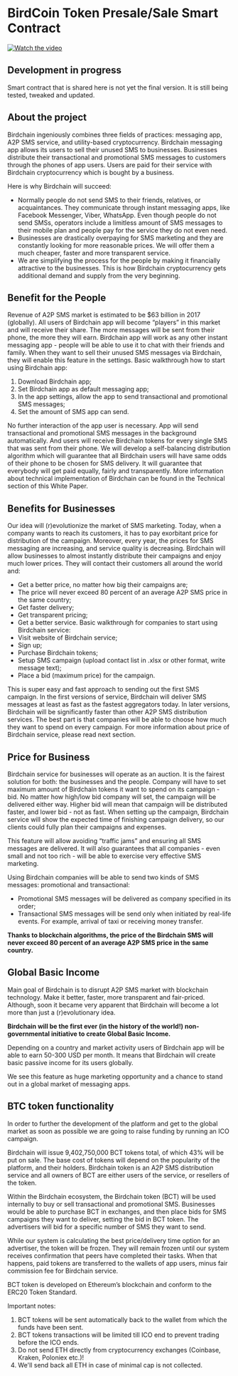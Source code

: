# BirdCoin Token Presale/Sale Smart Contract

[![Watch the video](https://www.github.com/Birdchain/birdchain/blob/master/video.png)](https://www.youtube.com/watch?v=Q90ECs3_Je0)

## Development in progress

Smart contract that is shared  here is not yet the final version. It is still being tested, tweaked and updated.

## About the project

Birdchain ingeniously combines three fields of practices: messaging app, A2P SMS service, and utility-based cryptocurrency.
Birdchain messaging app allows its users to sell their unused SMS to businesses. Businesses distribute their transactional and promotional SMS messages to customers through the phones of app users. Users are paid for their service with Birdchain cryptocurrency which is bought by a business.

Here is why Birdchain will succeed:

- Normally people do not send SMS to their friends, relatives, or acquaintances. They communicate through instant messaging apps, like Facebook Messenger, Viber, WhatsApp. Even though people do not send SMSs, operators include a limitless amount of SMS messages to their mobile plan and people pay for the service they do not even need.
- Businesses are drastically overpaying for SMS marketing and they are constantly looking for more reasonable prices. We will offer them a much cheaper, faster and more transparent service.
- We are simplifying the process for the people by making it financially attractive to the businesses. This is how Birdchain cryptocurrency gets additional demand and supply from the very beginning. 

## Benefit for the People

Revenue of A2P SMS market is estimated to be $63 billion in 2017 (globally). All users of Birdchain app will become “players” in this market and will receive their share. The more messages will be sent from their phone, the more they will earn. 
Birdchain app will work as any other instant messaging app - people will be able to use it to chat with their friends and family. When they want to sell their unused SMS messages via Birdchain, they will enable this feature in the settings.
Basic walkthrough how to start using Birdchain app:
1. Download Birdchain app;
2. Set Birdchain app as default messaging app;
3. In the app settings, allow the app to send transactional and promotional SMS messages;
4. Set the amount of SMS app can send.

No further interaction of the app user is necessary. App will send transactional and promotional SMS messages in the background automatically. And users will receive Birdchain tokens for every single SMS that was sent from their phone. 
We will develop a self-balancing distribution algorithm which will guarantee that all Birdchain users will have same odds of their phone to be chosen for SMS delivery. It will guarantee that everybody will get paid equally, fairly and transparently. More information about technical implementation of Birdchain can be found in the Technical section of this White Paper.

## Benefits for Businesses

Our idea will (r)evolutionize the market of SMS marketing. Today, when a company wants to reach its customers, it has to pay exorbitant price for distribution of the campaign. Moreover, every year, the prices for SMS messaging are increasing, and service quality is decreasing.
Birdchain will allow businesses to almost instantly distribute their campaigns and enjoy much lower prices. They will contact their customers all around the world and:
- Get a better price, no matter how big their campaigns are;
- The price will never exceed 80 percent of an average A2P SMS price in the same country;
- Get faster delivery;
- Get transparent pricing;
- Get a better service.
Basic walkthrough for companies to start using Birdchain service:
- Visit website of Birdchain service;
- Sign up;
- Purchase Birdchain tokens;
- Setup SMS campaign (upload contact list in .xlsx or other format, write message text);
- Place a bid (maximum price) for the campaign.

This is super easy and fast approach to sending out the first SMS campaign. In the first versions of service, Birdchain will deliver SMS messages at least as fast as the fastest aggregators today. In later versions, Birdchain will be significantly faster than other A2P SMS distribution services. 
The best part is that companies will be able to choose how much they want to spend on every campaign. For more information about price of Birdchain service, please read next section.

## Price for Business

Birdchain service for businesses will operate as an auction. It is the fairest solution for both: the businesses and the people. 
Company will have to set maximum amount of Birdchain tokens it want to spend on its campaign - bid. No matter how high/low bid company will set, the campaign will be delivered either way. Higher bid will mean that campaign will be distributed faster, and lower bid - not as fast. When setting up the campaign, Birdchain service will show the expected time of finishing campaign delivery, so our clients could fully plan their campaigns and expenses.

This feature will allow avoiding “traffic jams” and ensuring all SMS messages are delivered. It will also guarantees that all companies - even small and not too rich - will be able to exercise very effective SMS marketing.

Using Birdchain companies will be able to send two kinds of SMS messages: promotional and transactional:
- Promotional SMS messages will be delivered as company specified in its order;
- Transactional SMS messages will be send only when initiated by real-life events. For example, arrival of taxi or receiving money transfer. 

**Thanks to blockchain algorithms, the price of the Birdchain SMS will never exceed 80 percent of an average A2P SMS price in the same country.** 

## Global Basic Income

Main goal of Birdchain is to disrupt A2P SMS market with blockchain technology. Make it better, faster, more transparent and fair-priced. Although, soon it became very apparent that Birdchain will become a lot more than just a (r)evolutionary idea.

**Birdchain will be the first ever (in the history of the world!) non-governmental initiative to create Global Basic Income.**
 
Depending on a country and market activity users of Birdchain app will be able to earn 50-300 USD per month. It means that Birdchain will create basic passive income for its users globally. 

We see this feature as huge marketing opportunity and a chance to stand out in a global market of messaging apps.

## BTC token functionality

In order to further the development of the platform and get to the global market as soon as possible we are going to raise funding by running an ICO campaign.

Birdchain will issue 9,402,750,000  BCT tokens total, of which 43% will be put on sale. 
The base cost of tokens will depend on the popularity of the platform, and their holders.
Birdchain token is an A2P SMS distribution service and all owners of BCT are either users of the service, or resellers of the token.

Within the Birdchain ecosystem, the Birdchain token (BCT) will be used internally to buy or sell transactional and promotional SMS.
Businesses would be able to purchase BCT in exchanges, and then place bids for SMS campaigns they want to deliver, setting the bid in BCT token. The advertisers will bid for a specific number of SMS they want to send.

While our system is calculating the best price/delivery time option for an advertiser, the token will be frozen. They will remain frozen until our system receives confirmation that peers have completed their tasks. When that happens, paid tokens are transferred to the wallets of app users, minus fair commission fee for Birdchain service.
 
BCT token is developed on Ethereum’s blockchain and conform to the ERC20 Token Standard.

Important notes:
1. BCT tokens will be sent automatically back to the wallet from which the funds have been sent.
2. BCT tokens transactions will be limited till ICO end to prevent trading before the ICO ends.
3. Do not send ETH directly from cryptocurrency exchanges (Coinbase, Kraken, Poloniex etc.)!
4. We'll send back all ETH in case of minimal cap is not collected.


